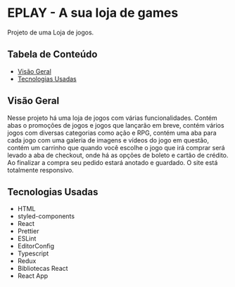 # EPLAY - A sua loja de games

Projeto de uma Loja de jogos.

## Tabela de Conteúdo

- [Visão Geral](#vis%C3%A3o-geral)
- [Tecnologias Usadas](#tecnologias-usadas)

## Visão Geral

Nesse projeto há uma loja de jogos com várias funcionalidades. Contém abas o promoções de jogos e jogos que lançarão em breve, contém vários jogos com diversas categorias como ação e RPG, contém uma aba para cada jogo com uma galeria de imagens e vídeos do jogo em questão, contém um carrinho que quando você escolhe o jogo que irá comprar será levado a aba de checkout, onde há as opções de boleto e cartão de crédito. Ao finalizar a compra seu pedido estará anotado e guardado. O site está totalmente responsivo.

## Tecnologias Usadas

- HTML
- styled-components
- React
- Prettier
- ESLint
- EditorConfig
- Typescript
- Redux
- Bibliotecas React
- React App
